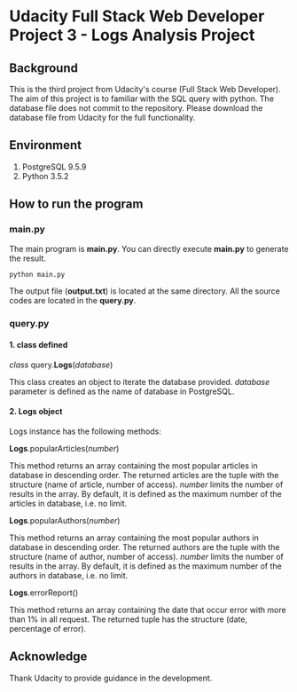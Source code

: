 # Udacity Full Stack Web Developer Project 3 - Logs Analysis Project

## Background
This is the third project from Udacity's course (Full Stack Web Developer). The aim of this project is to familiar with the SQL query with python. The database file does not commit to the repository. Please download the database file from Udacity for the full functionality.
## Environment
1.	PostgreSQL 9.5.9
2.	Python 3.5.2
## How to run the program
### main.py
The main program is **main.py**. You can directly execute **main.py** to generate the result.
```bash
python main.py
```
The output file (**output.txt**) is located at the same directory. All the source codes are located in the **query.py**.
### query.py
#### 1. class defined
*class* query.**Logs**(*database*)

This class creates an object to iterate the database provided. *database* parameter is defined as the name of database in PostgreSQL.
#### 2. Logs object
Logs instance has the following methods:

**Logs**.popularArticles(*number*)

This method returns an array containing the most popular articles in database in descending order. The returned articles are the tuple with the structure (name of article, number of access). *number* limits the number of results in the array. By default, it is defined as the maximum number of the articles in database, i.e. no limit.


**Logs**.popularAuthors(*number*)

This method returns an array containing the most popular authors in database in descending order. The returned authors are the tuple with the structure (name of author, number of access). *number* limits the number of results in the array. By default, it is defined as the maximum number of the authors in database, i.e. no limit.


**Logs**.errorReport()

This method returns an array containing the date that occur error with more than 1% in all request. The returned tuple has the structure (date, percentage of error).

## Acknowledge
Thank Udacity to provide guidance in the development.
